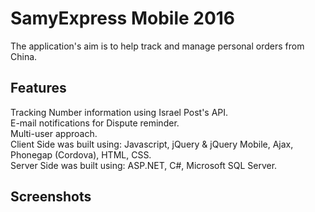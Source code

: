 # SamyExpress Mobile 2016

The application's aim is to help track and manage personal orders from China.

## Features
Tracking Number information using Israel Post's API.  
E-mail notifications for Dispute reminder.  
Multi-user approach.  
Client Side was built using: Javascript, jQuery & jQuery Mobile, Ajax, Phonegap (Cordova), HTML, CSS.    
Server Side was built using: ASP.NET, C#, Microsoft SQL Server.    

## Screenshots
